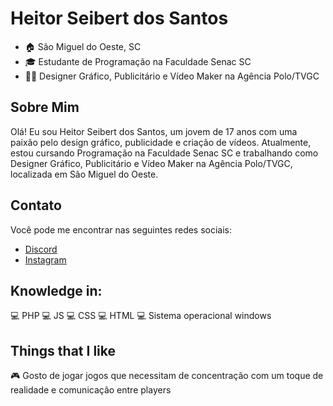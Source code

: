 # Heitor Seibert dos Santos

- 🏠 São Miguel do Oeste, SC
- 🎓 Estudante de Programação na Faculdade Senac SC
- 👨‍💼 Designer Gráfico, Publicitário e Vídeo Maker na Agência Polo/TVGC

## Sobre Mim
Olá! Eu sou Heitor Seibert dos Santos, um jovem de 17 anos com uma paixão pelo design gráfico, publicidade e criação de vídeos. Atualmente, estou cursando Programação na Faculdade Senac SC e trabalhando como Designer Gráfico, Publicitário e Vídeo Maker na Agência Polo/TVGC, localizada em São Miguel do Oeste.

## Contato
Você pode me encontrar nas seguintes redes sociais:
- [Discord](https://discord.gg/2nEvgywQ)
- [Instagram](https://instagram.com/heitor_seibert?igshid=MzRlODBiNWFlZA==)

## Knowledge in:
💻 PHP
💻 JS
💻 CSS
💻 HTML
💻 Sistema operacional windows 

## Things that I like
🎮 Gosto de jogar jogos que necessitam de concentração com um toque de realidade e comunicação entre players 
